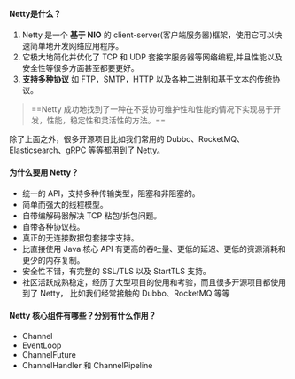 #### Netty是什么？

1. Netty 是一个 **基于 NIO** 的 client-server(客户端服务器)框架，使用它可以快速简单地开发网络应用程序。
2. 它极大地简化并优化了 TCP 和 UDP 套接字服务器等网络编程,并且性能以及安全性等很多方面甚至都要更好。
3. **支持多种协议** 如 FTP，SMTP，HTTP 以及各种二进制和基于文本的传统协议。



> ==Netty 成功地找到了一种在不妥协可维护性和性能的情况下实现易于开发，性能，稳定性和灵活性的方法。==

除了上面之外，很多开源项目比如我们常用的 Dubbo、RocketMQ、Elasticsearch、gRPC 等等都用到了 Netty。



#### 为什么要用 Netty？

* 统一的 API，支持多种传输类型，阻塞和非阻塞的。
* 简单而强大的线程模型。
* 自带编解码器解决 TCP 粘包/拆包问题。
* 自带各种协议栈。
* 真正的无连接数据包套接字支持。
* 比直接使用 Java 核心 API 有更高的吞吐量、更低的延迟、更低的资源消耗和更少的内存复制。
* 安全性不错，有完整的 SSL/TLS 以及 StartTLS 支持。
* 社区活跃成熟稳定，经历了大型项目的使用和考验，而且很多开源项目都使用到了 Netty， 比如我们经常接触的 Dubbo、RocketMQ 等等



#### Netty 核心组件有哪些？分别有什么作用？

* Channel
* EventLoop
* ChannelFuture
* ChannelHandler 和 ChannelPipeline